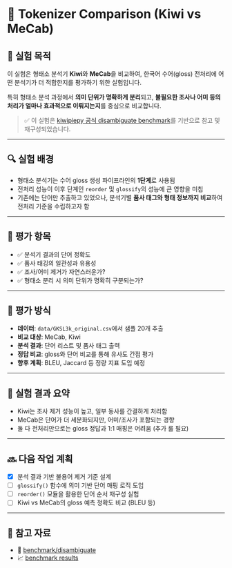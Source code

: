 # 🧪 Tokenizer Comparison (Kiwi vs MeCab)

## 📌 실험 목적
이 실험은 형태소 분석기 **Kiwi**와 **MeCab**을 비교하여, 
한국어 수어(gloss) 전처리에 어떤 분석기가 더 적합한지를 평가하기 위한 실험입니다.

특히 형태소 분석 과정에서 **의미 단위가 명확하게 분리**되고, 
**불필요한 조사나 어미 등의 처리가 얼마나 효과적으로 이뤄지는지**를 중심으로 비교합니다.

> ✅ 이 실험은 [kiwipiepy 공식 disambiguate benchmark](https://github.com/bab2min/kiwipiepy/tree/main/benchmark/disambiguate)를 기반으로 참고 및 재구성되었습니다.

---

## 🔍 실험 배경
- 형태소 분석기는 수어 gloss 생성 파이프라인의 **1단계**로 사용됨
- 전처리 성능이 이후 단계인 `reorder` 및 `glossify`의 성능에 큰 영향을 미침
- 기존에는 단어만 추출하고 있었으나, 분석기별 **품사 태그와 형태 정보까지 비교**하여 전처리 기준을 수립하고자 함

---

## 🧪 평가 항목
- ✅ 분석기 결과의 단어 정확도
- ✅ 품사 태깅의 일관성과 유용성
- ✅ 조사/어미 제거가 자연스러운가?
- ✅ 형태소 분리 시 의미 단위가 명확히 구분되는가?

---

## 🧾 평가 방식
- **데이터**: `data/GKSL3k_original.csv`에서 샘플 20개 추출
- **비교 대상**: MeCab, Kiwi
- **분석 결과**: 단어 리스트 및 품사 태그 출력
- **정답 비교**: gloss와 단어 비교를 통해 유사도 간접 평가
- **향후 계획**: BLEU, Jaccard 등 정량 지표 도입 예정

---

## 🧠 실험 결과 요약
- Kiwi는 조사 제거 성능이 높고, 일부 동사를 간결하게 처리함
- MeCab은 단어가 더 세분화되지만, 어미/조사가 포함되는 경향
- 둘 다 전처리만으로는 gloss 정답과 1:1 매핑은 어려움 (추가 룰 필요)

---

## 🔜 다음 작업 계획
- [x] 분석 결과 기반 불용어 제거 기준 설계
- [ ] `glossify()` 함수에 의미 기반 단어 매핑 로직 도입
- [ ] `reorder()` 모듈을 활용한 단어 순서 재구성 실험
- [ ] Kiwi vs MeCab의 gloss 예측 정확도 비교 (BLEU 등)

---

## 📂 참고 자료
- 📁 [benchmark/disambiguate](https://github.com/bab2min/kiwipiepy/tree/main/benchmark/disambiguate)
- 📈 [benchmark results](https://github.com/bab2min/kiwipiepy/blob/main/benchmark/disambiguate/results.md)

